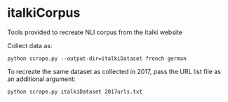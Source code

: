 # italkiCorpus
Tools provided to recreate NLI corpus from the italki website

Collect data as:

```
python scrape.py --output-dir=italkiDataset french german
```

To recreate the same dataset as collected in 2017, pass the URL list file as an additional argument:

```
python scrape.py italkiDataset 2017urls.txt
```
